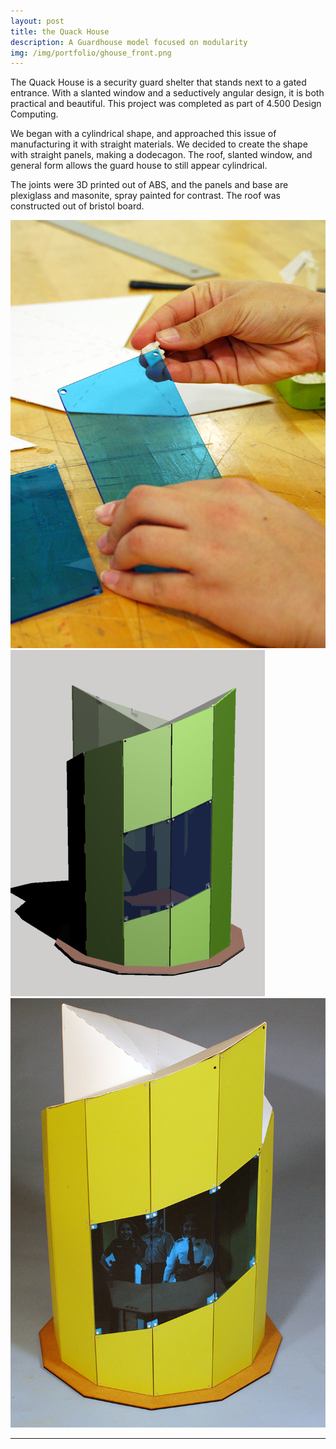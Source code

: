 ```yaml
---
layout: post
title: the Quack House
description: A Guardhouse model focused on modularity
img: /img/portfolio/ghouse_front.png
---
```


The Quack House is a security guard shelter that stands next to a gated entrance. With a slanted window and a seductively angular design, it is both practical and beautiful. This project was completed as part of 4.500 Design Computing.

We began with a cylindrical shape, and approached this issue of manufacturing it with straight materials. We decided to create the shape with straight panels, making a dodecagon. The roof, slanted window, and general form allows the guard house to still appear cylindrical.

The joints were 3D printed out of ABS, and the panels and base are plexiglass and masonite, spray painted for contrast. The roof was constructed out of bristol board. 

<div class="img_row">
	<img class="col1" src="/img/portfolio/ghouse_joint_assembly.png" alt="Assembling the model." title="Assembling the model."/>
	<img class="col1" src="/img/portfolio/ghouse_render.png" alt="Rendering." title="Rendering of the near-finished design.."/>
	<img class="col1" src="/img/portfolio/ghouse_front.png" alt="Finished product." title="The finished product."/>
</div>

<p>
	<hr/>
</p>